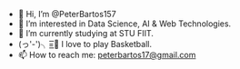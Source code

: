 - 👋 Hi, I’m @PeterBartos157
- 👀 I’m interested in Data Science, AI & Web Technologies.
- 💼 I’m currently studying at STU FIIT.
- (っ'-')╮=͟͟͞͞🏀 I love to play Basketball.
- 📫 How to reach me: peterbartos17@gmail.com

<!---
PeterBartos157/PeterBartos157 is a ✨ special ✨ repository because its `README.md` (this file) appears on your GitHub profile.
You can click the Preview link to take a look at your changes.
--->
